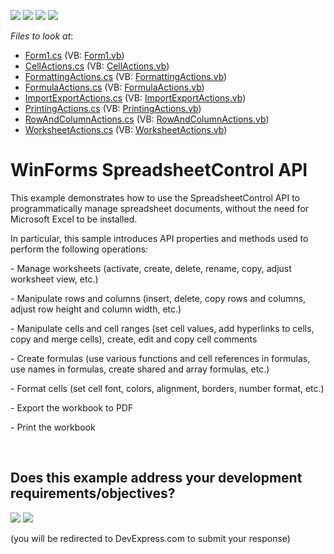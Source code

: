 <!-- default badges list -->
![](https://img.shields.io/endpoint?url=https://codecentral.devexpress.com/api/v1/VersionRange/128614204/13.2.5%2B)
[![](https://img.shields.io/badge/Open_in_DevExpress_Support_Center-FF7200?style=flat-square&logo=DevExpress&logoColor=white)](https://supportcenter.devexpress.com/ticket/details/E4655)
[![](https://img.shields.io/badge/📖_How_to_use_DevExpress_Examples-e9f6fc?style=flat-square)](https://docs.devexpress.com/GeneralInformation/403183)
[![](https://img.shields.io/badge/💬_Leave_Feedback-feecdd?style=flat-square)](#does-this-example-address-your-development-requirementsobjectives)
<!-- default badges end -->
<!-- default file list -->
*Files to look at*:

* [Form1.cs](./CS/SpreadsheetControl/Form1.cs) (VB: [Form1.vb](./VB/SpreadsheetControl/Form1.vb))
* [CellActions.cs](./CS/SpreadsheetControl/SpreadsheetActions/CellActions.cs) (VB: [CellActions.vb](./VB/SpreadsheetControl/SpreadsheetActions/CellActions.vb))
* [FormattingActions.cs](./CS/SpreadsheetControl/SpreadsheetActions/FormattingActions.cs) (VB: [FormattingActions.vb](./VB/SpreadsheetControl/SpreadsheetActions/FormattingActions.vb))
* [FormulaActions.cs](./CS/SpreadsheetControl/SpreadsheetActions/FormulaActions.cs) (VB: [FormulaActions.vb](./VB/SpreadsheetControl/SpreadsheetActions/FormulaActions.vb))
* [ImportExportActions.cs](./CS/SpreadsheetControl/SpreadsheetActions/ImportExportActions.cs) (VB: [ImportExportActions.vb](./VB/SpreadsheetControl/SpreadsheetActions/ImportExportActions.vb))
* [PrintingActions.cs](./CS/SpreadsheetControl/SpreadsheetActions/PrintingActions.cs) (VB: [PrintingActions.vb](./VB/SpreadsheetControl/SpreadsheetActions/PrintingActions.vb))
* [RowAndColumnActions.cs](./CS/SpreadsheetControl/SpreadsheetActions/RowAndColumnActions.cs) (VB: [RowAndColumnActions.vb](./VB/SpreadsheetControl/SpreadsheetActions/RowAndColumnActions.vb))
* [WorksheetActions.cs](./CS/SpreadsheetControl/SpreadsheetActions/WorksheetActions.cs) (VB: [WorksheetActions.vb](./VB/SpreadsheetControl/SpreadsheetActions/WorksheetActions.vb))
<!-- default file list end -->
# WinForms SpreadsheetControl API 


<p>This example demonstrates how to use the SpreadsheetControl API to programmatically manage spreadsheet documents, without the need for Microsoft Excel to be installed.</p>
<p>In particular, this sample introduces API properties and methods used to perform the following operations:</p>
<p>- Manage worksheets (activate, create, delete, rename, copy, adjust worksheet view, etc.)</p>
<p>- Manipulate rows and columns (insert, delete, copy rows and columns, adjust row height and column width, etc.)</p>
<p>- Manipulate cells and cell ranges (set cell values, add hyperlinks to cells, copy and merge cells), create, edit and copy cell comments</p>
<p>- Create formulas (use various functions and cell references in formulas, use names in formulas, create shared and array formulas, etc.)</p>
<p>- Format cells (set cell font, colors, alignment, borders, number format, etc.)</p>
<p>- Export the workbook to PDF</p>
<p>- Print the workbook</p>

<br/>


<!-- feedback -->
## Does this example address your development requirements/objectives?

[<img src="https://www.devexpress.com/support/examples/i/yes-button.svg"/>](https://www.devexpress.com/support/examples/survey.xml?utm_source=github&utm_campaign=winforms-spreadsheetcontrol-api-part1&~~~was_helpful=yes) [<img src="https://www.devexpress.com/support/examples/i/no-button.svg"/>](https://www.devexpress.com/support/examples/survey.xml?utm_source=github&utm_campaign=winforms-spreadsheetcontrol-api-part1&~~~was_helpful=no)

(you will be redirected to DevExpress.com to submit your response)
<!-- feedback end -->
